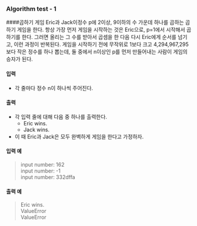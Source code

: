 ### Algorithm test - 1
####곱하기 게임
Eric과 Jack이정수 p에 2이상, 9이하의 수 가운데 하나를 곱하는 곱하기 게임을 한다.
항상 가장 먼저 게임을 시작하는 것은 Eric으로, p=1에서 시작해서 곱하기를 한다. 그러면 올리는 그 수를 받아서 곱셈을 한 다음 다시 Eric에게 순서를 넘기고, 이런 과정이 반복된다. 게임을 시작하기 전에 무작위로 1보다 크고 4,294,967,295보다 작은 정수를 하나 뽑는데, 둘 중에서 n이상인 p를 먼저 만들어내는 사람이 게임의 승자가 된다.

#### 입력
* 각 줄마다 정수 n이 하나씩 주어진다.

#### 출력
* 각 입력 줄에 대해 다음 중 하나를 출력한다.    
   * Eric wins.
   * Jack wins.   
* 이 때 Eric과 Jack은 모두 완벽하게 게임을 한다고 가정하자.   

#### 입력 예
> input number: 162    
> input number: -1     
> input number: 332dffa     

#### 출력 예
> Eric wins.   
> ValueError  
> ValueError   
